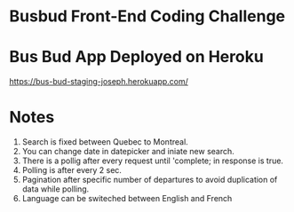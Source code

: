 # Busbud Front-End Coding Challenge

# Bus Bud App Deployed on Heroku
https://bus-bud-staging-joseph.herokuapp.com/

# Notes
1. Search is fixed between Quebec to Montreal.
2. You can change date in datepicker and iniate new search.
3. There is a pollig after every request until 'complete; in response is true.
4. Polling is after every 2 sec.
5. Pagination after specific number of departures to avoid duplication of data while polling.
6. Language can be switeched between English and French
